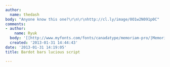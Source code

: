 ```yaml
---
author:
  name: thedash
body: "Anyone know this one?\r\n\r\nhttp://cl.ly/image/0O1w2N091p0C"
comments:
- author:
    name: Ryuk
  body: '[[http://www.myfonts.com/fonts/canadatype/memoriam-pro/|Memoriam]] (Headline)'
  created: '2013-01-31 14:44:43'
date: '2013-01-31 14:19:05'
title: Bardot bars lucious script

---
```

